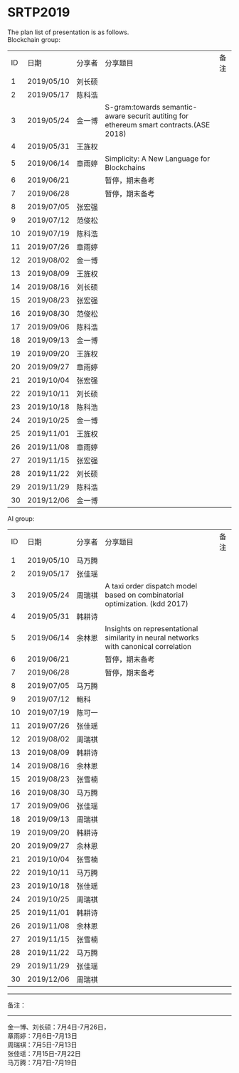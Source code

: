 # SRTP2019 <br>
The plan list of presentation is as follows.<br>
Blockchain group: <br>
<table style="width:100%">
<tr><td>ID</td><td NOWRAP>日期</td><td NOWRAP>分享者</td><td>分享题目</td><td>备注</td></tr>
<tr><td>1</td><td NOWRAP>2019/05/10</td><td NOWRAP>刘长硕</td><td></td><td></td></tr>
<tr><td>2</td><td NOWRAP>2019/05/17</td><td NOWRAP>﻿陈科浩</td><td></td><td></td></tr>
<tr><td>3</td><td NOWRAP>2019/05/24</td><td NOWRAP>﻿金一博</td><td>S-gram:towards semantic-aware securit autiting for ethereum smart contracts.(ASE 2018)</td><td></td></tr>
<tr><td>4</td><td NOWRAP>2019/05/31</td><td NOWRAP>﻿王旌权</td><td></td><td></td></tr>
<tr><td>5</td><td NOWRAP>2019/06/14</td><td NOWRAP>章雨婷</td><td>﻿Simplicity: A New Language for Blockchains</td><td></td></tr>
<tr><td>6</td><td NOWRAP>2019/06/21</td><td NOWRAP></td><td>暂停，期末备考</td><td></td></tr>
<tr><td>7</td><td NOWRAP>2019/06/28</td><td NOWRAP></td><td>暂停，期末备考</td><td></td></tr>
<tr><td>8</td><td NOWRAP>2019/07/05</td><td NOWRAP>张宏强</td><td></td><td></td></tr>
<tr><td>9</td><td NOWRAP>2019/07/12</td><td NOWRAP>范俊松</td><td></td><td></td></tr>
<tr><td>10</td><td NOWRAP>2019/07/19</td><td NOWRAP>陈科浩</td><td></td><td></td></tr>
<tr><td>11</td><td NOWRAP>2019/07/26</td><td NOWRAP>章雨婷</td><td></td><td></td></tr>
<tr><td>12</td><td NOWRAP>2019/08/02</td><td NOWRAP>金一博</td><td></td><td></td></tr>
<tr><td>13</td><td NOWRAP>2019/08/09</td><td NOWRAP>﻿王旌权</td><td></td><td></td></tr>
<tr><td>14</td><td NOWRAP>2019/08/16</td><td NOWRAP>刘长硕</td><td></td><td></td></tr>
<tr><td>15</td><td NOWRAP>2019/08/23</td><td NOWRAP>张宏强</td><td></td><td></td></tr>
<tr><td>16</td><td NOWRAP>2019/08/30</td><td NOWRAP>范俊松</td><td></td><td></td></tr>
<tr><td>17</td><td NOWRAP>2019/09/06</td><td NOWRAP>﻿陈科浩</td><td></td><td></td></tr>
<tr><td>18</td><td NOWRAP>2019/09/13</td><td NOWRAP>﻿金一博</td><td></td><td></td></tr>
<tr><td>19</td><td NOWRAP>2019/09/20</td><td NOWRAP>﻿王旌权</td><td></td><td></td></tr>
<tr><td>20</td><td NOWRAP>2019/09/27</td><td NOWRAP>章雨婷</td><td></td><td></td></tr>
<tr><td>21</td><td NOWRAP>2019/10/04</td><td NOWRAP>张宏强</td><td></td><td></td></tr>
<tr><td>22</td><td NOWRAP>2019/10/11</td><td NOWRAP>刘长硕</td><td></td><td></td></tr>
<tr><td>23</td><td NOWRAP>2019/10/18</td><td NOWRAP>﻿陈科浩</td><td></td><td></td></tr>
<tr><td>24</td><td NOWRAP>2019/10/25</td><td NOWRAP>﻿金一博</td><td></td><td></td></tr>
<tr><td>25</td><td NOWRAP>2019/11/01</td><td NOWRAP>﻿王旌权</td><td></td><td></td></tr>
<tr><td>26</td><td NOWRAP>2019/11/08</td><td NOWRAP>章雨婷</td><td></td><td></td></tr>
<tr><td>27</td><td NOWRAP>2019/11/15</td><td NOWRAP>张宏强</td><td></td><td></td></tr>
<tr><td>28</td><td NOWRAP>2019/11/22</td><td NOWRAP>刘长硕</td><td></td><td></td></tr>
<tr><td>29</td><td NOWRAP>2019/11/29</td><td NOWRAP>﻿陈科浩</td><td></td><td></td></tr>
<tr><td>30</td><td NOWRAP>2019/12/06</td><td NOWRAP>﻿金一博</td><td></td><td></td></tr>
 </table>
 
 AI group:<br>
 <table style="width:100%">
<tr><td>ID</td><td NOWRAP>日期</td><td NOWRAP>分享者</td><td>分享题目</td><td>备注</td></tr>
<tr><td>1</td><td NOWRAP>2019/05/10</td><td NOWRAP>马万腾</td><td></td><td></td></tr>
<tr><td>2</td><td NOWRAP>2019/05/17</td><td NOWRAP>﻿张佳瑶</td><td></td><td></td></tr>
<tr><td>3</td><td NOWRAP>2019/05/24</td><td NOWRAP>﻿周瑞褀</td><td>A taxi order dispatch model based on combinatorial optimization. (kdd 2017)</td><td></td></tr>
<tr><td>4</td><td NOWRAP>2019/05/31</td><td NOWRAP>韩耕诗</td><td></td><td></td></tr>
<tr><td>5</td><td NOWRAP>2019/06/14</td><td NOWRAP>余林恩</td><td>Insights on representational similarity in neural networks with canonical correlation</td><td></td></tr>
<tr><td>6</td><td NOWRAP>2019/06/21</td><td NOWRAP></td><td>暂停，期末备考</td><td></td></tr>
<tr><td>7</td><td NOWRAP>2019/06/28</td><td NOWRAP></td><td>暂停，期末备考</td><td></td></tr>
<tr><td>8</td><td NOWRAP>2019/07/05</td><td NOWRAP>马万腾</td><td></td><td></td></tr>
<tr><td>9</td><td NOWRAP>2019/07/12</td><td NOWRAP>鲍科</td><td></td><td></td></tr>
<tr><td>10</td><td NOWRAP>2019/07/19</td><td NOWRAP>陈可一</td><td></td><td></td></tr>
<tr><td>11</td><td NOWRAP>2019/07/26</td><td NOWRAP>﻿张佳瑶</td><td></td><td></td></tr>
<tr><td>12</td><td NOWRAP>2019/08/02</td><td NOWRAP>﻿周瑞褀</td><td></td><td></td></tr>
<tr><td>13</td><td NOWRAP>2019/08/09</td><td NOWRAP>韩耕诗</td><td></td><td></td></tr>
<tr><td>14</td><td NOWRAP>2019/08/16</td><td NOWRAP>余林恩</td><td></td><td></td></tr>
<tr><td>15</td><td NOWRAP>2019/08/23</td><td NOWRAP>张雪楠</td><td></td><td></td></tr>
<tr><td>16</td><td NOWRAP>2019/08/30</td><td NOWRAP>马万腾</td><td></td><td></td></tr>
<tr><td>17</td><td NOWRAP>2019/09/06</td><td NOWRAP>﻿张佳瑶</td><td></td><td></td></tr>
<tr><td>18</td><td NOWRAP>2019/09/13</td><td NOWRAP>﻿周瑞褀</td><td></td><td></td></tr>
<tr><td>19</td><td NOWRAP>2019/09/20</td><td NOWRAP>韩耕诗</td><td></td><td></td></tr>
<tr><td>20</td><td NOWRAP>2019/09/27</td><td NOWRAP>余林恩</td><td></td><td></td></tr>
<tr><td>21</td><td NOWRAP>2019/10/04</td><td NOWRAP>张雪楠</td><td></td><td></td></tr>
<tr><td>22</td><td NOWRAP>2019/10/11</td><td NOWRAP>马万腾</td><td></td><td></td></tr>
<tr><td>23</td><td NOWRAP>2019/10/18</td><td NOWRAP>﻿张佳瑶</td><td></td><td></td></tr>
<tr><td>24</td><td NOWRAP>2019/10/25</td><td NOWRAP>﻿周瑞褀</td><td></td><td></td></tr>
<tr><td>25</td><td NOWRAP>2019/11/01</td><td NOWRAP>韩耕诗</td><td></td><td></td></tr>
<tr><td>26</td><td NOWRAP>2019/11/08</td><td NOWRAP>余林恩</td><td></td><td></td></tr>
<tr><td>27</td><td NOWRAP>2019/11/15</td><td NOWRAP>张雪楠</td><td></td><td></td></tr>
<tr><td>28</td><td NOWRAP>2019/11/22</td><td NOWRAP>马万腾</td><td></td><td></td></tr>
<tr><td>29</td><td NOWRAP>2019/11/29</td><td NOWRAP>﻿张佳瑶</td><td></td><td></td></tr>
<tr><td>30</td><td NOWRAP>2019/12/06</td><td NOWRAP>﻿周瑞褀</td><td></td><td></td></tr>	
</table>
 
<hr>
备注：<br>
<hr>
金一博、刘长硕：7月4日-7月26日，<br>
章雨婷：7月6日-7月13日<br>
周瑞褀：7月5日-7月13日<br>
张佳瑶：7月15日-7月22日<br>
马万腾：7月7日-7月19日<br>

		




